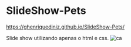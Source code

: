 # SlideShow-Pets

https://ghenriquediniz.github.io/SlideShow-Pets/


Slide show utilizando apenas o html e css.
![ca](https://user-images.githubusercontent.com/110628541/194784154-b25a17a7-5307-4bdf-877b-05112c4a892b.JPG)
